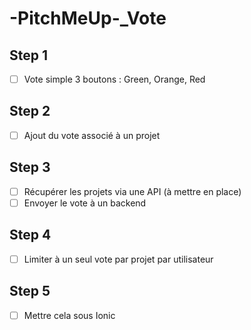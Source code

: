 # -PitchMeUp-_Vote

## Step 1
* [ ] Vote simple 3 boutons : Green, Orange, Red

## Step 2
* [ ] Ajout du vote associé à un projet

## Step 3
* [ ] Récupérer les projets via une API (à mettre en place)
* [ ] Envoyer le vote à un backend

## Step 4
* [ ] Limiter à un seul vote par projet par utilisateur

## Step 5
* [ ] Mettre cela sous Ionic
